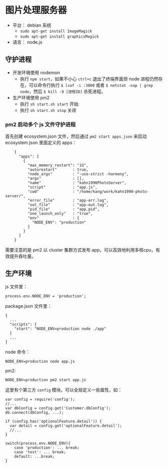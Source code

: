 # 图片处理服务器

- 平台： debian 系统
    - `sudo apt-get install ImageMagick`
    - `sudo apt-get install graphicsMagick`
- 语言： node.js

## 守护进程

- 开发环境使用 nodemon
    - 执行 `npm start`，如果不小心  `ctrl+c` 退出了终端界面但 node 进程仍然存在，可以命令行执行 `$ lsof -i :3000` 或者 `$ netstat -nap | grep node`，然后 `$ kill -9 [进程ID]` 杀死进程。
- 生产环境使用 pm2
    - 执行 `sh start.sh start` 开始
    - 执行 `sh start.sh stop` 关闭
    
###  pm2 启动多个 js 文件守护进程
    
首先创建 ecosystem.json 文件，然后通过 `pm2 start apps.json` 来启动 ecosystem.json 里面定义的 apps：
    
        {
          "apps": [
            {
              "max_memory_restart": "1G",
              "autorestart"       : true,
              "node_args"         : "-use-strict -harmony",
              "args"              : [],
              "name"              : "kahn1990PhotoServer",
              "script"            : "app.js",
              "cwd"               : "/home/kang/work/kahn1990-photo-server/",
              "error_file"        : "app-err.log",
              "out_file"          : "app-out.log",
              "pid_file"          : "app.pid",
              "one_launch_only"   : "true",
              "env"               : {
                "NODE_ENV": "production"
              }
            }
          ]
        }
    
需要注意的是 pm2 以 cluster 集群方式发布 app，可以高效地利用多核cpu，有效提升吞吐量。
    
## 生产环境

js 文件里：

    process.env.NODE_ENV = 'production';

package.json 文件里：

    {
      ...
      "scripts": {
        "start": "NODE_ENV=production node ./app"
      }
      ...
    }

node 命令：

    NODE_ENV=production node app.js
    
pm2: 

    NODE_ENV=production pm2 start app.js

这里有个第三方 `config` 模块，可以全局定义一些属性，如：

    var config = require('config');
    //... 
    var dbConfig = config.get('Customer.dbConfig');
    db.connect(dbConfig, ...);
     
    if (config.has('optionalFeature.detail')) {
      var detail = config.get('optionalFeature.detail');
      //... 
    }
    
    switch(process.env.NODE_ENV){
        case 'production': ... break;
        case 'test': ... break;
        default: ...break;
    }
